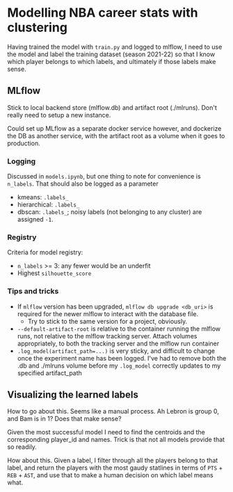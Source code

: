 # Modelling NBA career stats with clustering

Having trained the model with `train.py` and logged to mlflow, I need to use the model and label the training dataset (season 2021-22) so that I know which player belongs to which labels, and ultimately if those labels make sense.

## MLflow

Stick to local backend store (mlflow.db) and artifact root (./mlruns). Don't really need to setup a new instance.

Could set up MLflow as a separate docker service however, and dockerize the DB as another service, with the artifact root as a volume when it goes to production.

### Logging

Discussed in `models.ipynb`, but one thing to note for convenience is `n_labels`. That should also be logged as a parameter

- kmeans: `.labels_`
- hierarchical: `.labels_`
- dbscan: `.labels_`; noisy labels (not belonging to any cluster) are assigned `-1`.

### Registry

Criteria for model registry:

- `n_labels` >= 3: any fewer would be an underfit
- Highest `silhouette_score`

### Tips and tricks

- If `mlflow` version has been upgraded, `mlflow db upgrade <db_uri>` is required for the newer mlflow to interact with the database file.
  - Try to stick to the same version for a project, obviously.
- `--default-artifact-root` is relative to the container running the mlflow runs, not relative to the mlflow tracking server. Attach volumes appropriately, to both the tracking server and the mlflow run container
- `.log_model(artifact_path=...)` is very sticky, and difficult to change once the experiment name has been logged. I've had to remove both the .db and ./mlruns volume before my `.log_model` correctly updates to my specified artifact_path

## Visualizing the learned labels

How to go about this. Seems like a manual process. Ah Lebron is group 0, and Bam is in 1? Does that make sense?

Given the most successful model I need to find the centroids and the corresponding player_id and names. Trick is that not all models provide that so readily.

How about this. Given a label, I filter through all the players belong to that label, and return the players with the most gaudy statlines in terms of `PTS` + `REB` + `AST`, and use that to make a human decision on which label means what.
